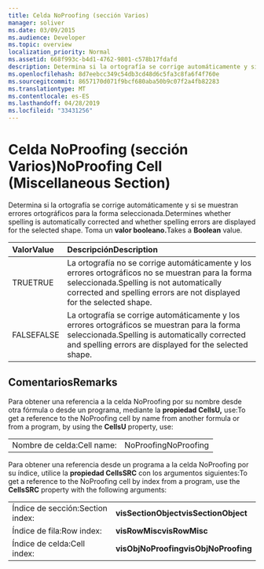 ```yaml
---
title: Celda NoProofing (sección Varios)
manager: soliver
ms.date: 03/09/2015
ms.audience: Developer
ms.topic: overview
localization_priority: Normal
ms.assetid: 668f993c-b4d1-4762-9801-c578b17fdafd
description: Determina si la ortografía se corrige automáticamente y si se muestran errores ortográficos para la forma seleccionada. Toma un valor booleano.
ms.openlocfilehash: 8d7eebcc349c54db3cd48d6c5fa3c8fa6f4f760e
ms.sourcegitcommit: 8657170d071f9bcf680aba50b9c07f2a4fb82283
ms.translationtype: MT
ms.contentlocale: es-ES
ms.lasthandoff: 04/28/2019
ms.locfileid: "33431256"
---
```

# <a name="noproofing-cell-miscellaneous-section"></a><span data-ttu-id="a350a-104">Celda NoProofing (sección Varios)</span><span class="sxs-lookup"><span data-stu-id="a350a-104">NoProofing Cell (Miscellaneous Section)</span></span>

<span data-ttu-id="a350a-105">Determina si la ortografía se corrige automáticamente y si se muestran errores ortográficos para la forma seleccionada.</span><span class="sxs-lookup"><span data-stu-id="a350a-105">Determines whether spelling is automatically corrected and whether spelling errors are displayed for the selected shape.</span></span> <span data-ttu-id="a350a-106">Toma un **valor booleano.**</span><span class="sxs-lookup"><span data-stu-id="a350a-106">Takes a **Boolean** value.</span></span> 
  
|<span data-ttu-id="a350a-107">**Valor**</span><span class="sxs-lookup"><span data-stu-id="a350a-107">**Value**</span></span>|<span data-ttu-id="a350a-108">**Descripción**</span><span class="sxs-lookup"><span data-stu-id="a350a-108">**Description**</span></span>|
|:-----|:-----|
|<span data-ttu-id="a350a-109">TRUE</span><span class="sxs-lookup"><span data-stu-id="a350a-109">TRUE</span></span>  <br/> |<span data-ttu-id="a350a-110">La ortografía no se corrige automáticamente y los errores ortográficos no se muestran para la forma seleccionada.</span><span class="sxs-lookup"><span data-stu-id="a350a-110">Spelling is not automatically corrected and spelling errors are not displayed for the selected shape.</span></span>  <br/> |
|<span data-ttu-id="a350a-111">FALSE</span><span class="sxs-lookup"><span data-stu-id="a350a-111">FALSE</span></span>  <br/> |<span data-ttu-id="a350a-112">La ortografía se corrige automáticamente y los errores ortográficos se muestran para la forma seleccionada.</span><span class="sxs-lookup"><span data-stu-id="a350a-112">Spelling is automatically corrected and spelling errors are displayed for the selected shape.</span></span>  <br/> |
   
## <a name="remarks"></a><span data-ttu-id="a350a-113">Comentarios</span><span class="sxs-lookup"><span data-stu-id="a350a-113">Remarks</span></span>

<span data-ttu-id="a350a-114">Para obtener una referencia a la celda NoProofing por su nombre desde otra fórmula o desde un programa, mediante la **propiedad CellsU,** use:</span><span class="sxs-lookup"><span data-stu-id="a350a-114">To get a reference to the NoProofing cell by name from another formula or from a program, by using the **CellsU** property, use:</span></span> 
  
|||
|:-----|:-----|
|<span data-ttu-id="a350a-115">Nombre de celda:</span><span class="sxs-lookup"><span data-stu-id="a350a-115">Cell name:</span></span>  <br/> |<span data-ttu-id="a350a-116">NoProofing</span><span class="sxs-lookup"><span data-stu-id="a350a-116">NoProofing</span></span>  <br/> |
   
<span data-ttu-id="a350a-117">Para obtener una referencia desde un programa a la celda NoProofing por su índice, utilice la **propiedad CellsSRC** con los argumentos siguientes:</span><span class="sxs-lookup"><span data-stu-id="a350a-117">To get a reference to the NoProofing cell by index from a program, use the **CellsSRC** property with the following arguments:</span></span> 
  
|||
|:-----|:-----|
|<span data-ttu-id="a350a-118">Índice de sección:</span><span class="sxs-lookup"><span data-stu-id="a350a-118">Section index:</span></span>  <br/> |<span data-ttu-id="a350a-119">**visSectionObject**</span><span class="sxs-lookup"><span data-stu-id="a350a-119">**visSectionObject**</span></span> <br/> |
|<span data-ttu-id="a350a-120">Índice de fila:</span><span class="sxs-lookup"><span data-stu-id="a350a-120">Row index:</span></span>  <br/> |<span data-ttu-id="a350a-121">**visRowMisc**</span><span class="sxs-lookup"><span data-stu-id="a350a-121">**visRowMisc**</span></span> <br/> |
|<span data-ttu-id="a350a-122">Índice de celda:</span><span class="sxs-lookup"><span data-stu-id="a350a-122">Cell index:</span></span>  <br/> |<span data-ttu-id="a350a-123">**visObjNoProofing**</span><span class="sxs-lookup"><span data-stu-id="a350a-123">**visObjNoProofing**</span></span> <br/> |
   

